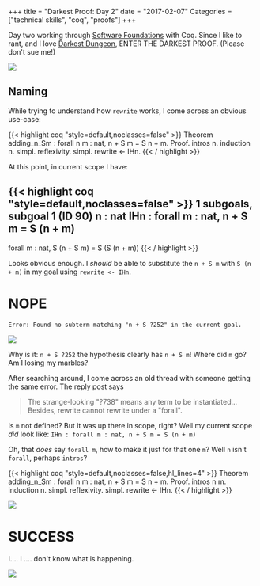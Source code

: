 +++
title = "Darkest Proof: Day 2"
date = "2017-02-07"
Categories = ["technical skills", "coq", "proofs"]
+++

Day two working through
[Software Foundations](https://www.cis.upenn.edu/~bcpierce/sf/current/index.html)
with Coq. Since I like to rant, and I love
[Darkest Dungeon](http://www.darkestdungeon.com/), ENTER THE DARKEST PROOF.
<span class="subscript">(Please don't sue me!)</span>

<img src="/images/ruinhascome.png"></img>

## Naming

While trying to understand how `rewrite` works, I come across an obvious use-case:

{{< highlight coq "style=default,noclasses=false" >}}
Theorem adding_n_Sm : forall n m : nat, 
  n + S m = S n + m.
Proof.
  intros n. 
  induction n.
  simpl. reflexivity.
  simpl. rewrite <- IHn. 
{{< / highlight >}}

At this point, in current scope I have:

{{< highlight coq "style=default,noclasses=false" >}}
1 subgoals, subgoal 1 (ID 90)
  n : nat
  IHn : forall m : nat, n + S m = S (n + m)
---------------
  forall m : nat, S (n + S m) = S (S (n + m))
{{< / highlight >}}

Looks obvious enough. I _should_ be able to substitute the `n + S m` with `S (n + m)` in my goal using `rewrite <- IHn`.

# NOPE

``` coq
Error: Found no subterm matching "n + S ?252" in the current goal.
``` 

<img src="/images/hopeless.jpg"></img>

Why is it: `n + S ?252` the hypothesis clearly has `n + S m`! Where did
`m` go? Am I losing my marbles?

After searching around, I come across an old thread with someone getting the
same error. The reply post says

> The strange-looking "?738" means any term to be instantiated... Besides,
> rewrite cannot rewrite under a "forall".

Is `m` not defined? But it was up there in scope, right? Well my current scope
_did_ look like: `IHn : forall m : nat, n + S m = S (n + m)`

Oh, that _does_ say `forall m`, how to make it just for that one `m`? Well `n`
isn't `forall`, perhaps `intros`?

{{< highlight coq "style=default,noclasses=false,hl_lines=4" >}}
Theorem adding_n_Sm : forall n m : nat, 
  n + S m = S n + m.
Proof.
  intros n m.
  induction n.
  simpl. reflexivity.
  simpl. rewrite <- IHn. 
{{< / highlight >}}

<img src="/images/critforward.jpg"></img>

# SUCCESS

I.... I .... don't know what is happening.

<img src="/images/facepalm.jpg"></img>
